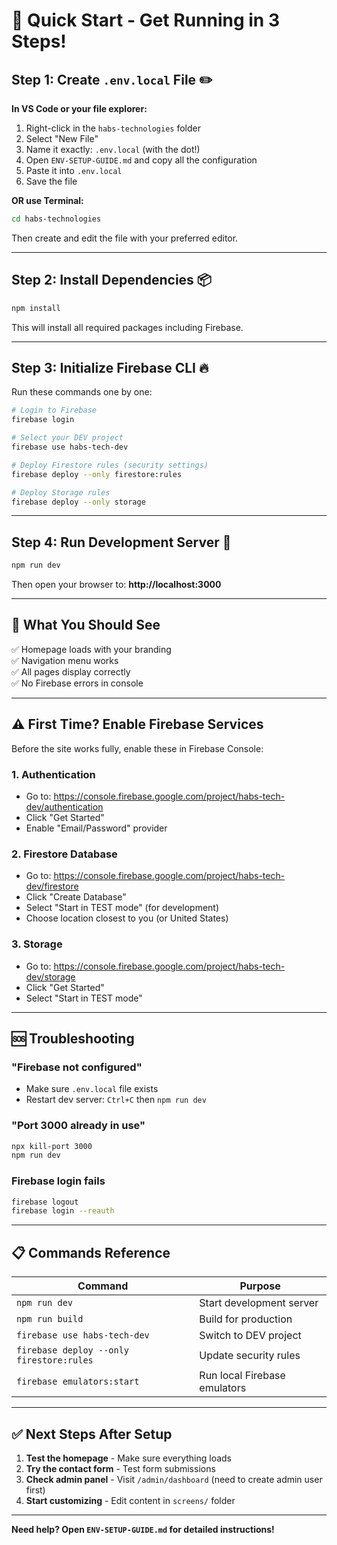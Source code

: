 # 🚀 Quick Start - Get Running in 3 Steps!

## Step 1: Create `.env.local` File ✏️

**In VS Code or your file explorer:**

1. Right-click in the `habs-technologies` folder
2. Select "New File"
3. Name it exactly: `.env.local` (with the dot!)
4. Open `ENV-SETUP-GUIDE.md` and copy all the configuration
5. Paste it into `.env.local`
6. Save the file

**OR use Terminal:**

```bash
cd habs-technologies
```

Then create and edit the file with your preferred editor.

---

## Step 2: Install Dependencies 📦

```bash
npm install
```

This will install all required packages including Firebase.

---

## Step 3: Initialize Firebase CLI 🔥

Run these commands one by one:

```bash
# Login to Firebase
firebase login

# Select your DEV project
firebase use habs-tech-dev

# Deploy Firestore rules (security settings)
firebase deploy --only firestore:rules

# Deploy Storage rules
firebase deploy --only storage
```

---

## Step 4: Run Development Server 🎉

```bash
npm run dev
```

Then open your browser to: **http://localhost:3000**

---

## 🎯 What You Should See

✅ Homepage loads with your branding  
✅ Navigation menu works  
✅ All pages display correctly  
✅ No Firebase errors in console  

---

## ⚠️ First Time? Enable Firebase Services

Before the site works fully, enable these in Firebase Console:

### 1. Authentication
- Go to: https://console.firebase.google.com/project/habs-tech-dev/authentication
- Click "Get Started"
- Enable "Email/Password" provider

### 2. Firestore Database
- Go to: https://console.firebase.google.com/project/habs-tech-dev/firestore
- Click "Create Database"
- Select "Start in TEST mode" (for development)
- Choose location closest to you (or United States)

### 3. Storage
- Go to: https://console.firebase.google.com/project/habs-tech-dev/storage
- Click "Get Started"
- Select "Start in TEST mode"

---

## 🆘 Troubleshooting

### "Firebase not configured"
- Make sure `.env.local` file exists
- Restart dev server: `Ctrl+C` then `npm run dev`

### "Port 3000 already in use"
```bash
npx kill-port 3000
npm run dev
```

### Firebase login fails
```bash
firebase logout
firebase login --reauth
```

---

## 📋 Commands Reference

| Command | Purpose |
|---------|---------|
| `npm run dev` | Start development server |
| `npm run build` | Build for production |
| `firebase use habs-tech-dev` | Switch to DEV project |
| `firebase deploy --only firestore:rules` | Update security rules |
| `firebase emulators:start` | Run local Firebase emulators |

---

## ✅ Next Steps After Setup

1. **Test the homepage** - Make sure everything loads
2. **Try the contact form** - Test form submissions
3. **Check admin panel** - Visit `/admin/dashboard` (need to create admin user first)
4. **Start customizing** - Edit content in `screens/` folder

---

**Need help? Open `ENV-SETUP-GUIDE.md` for detailed instructions!**












